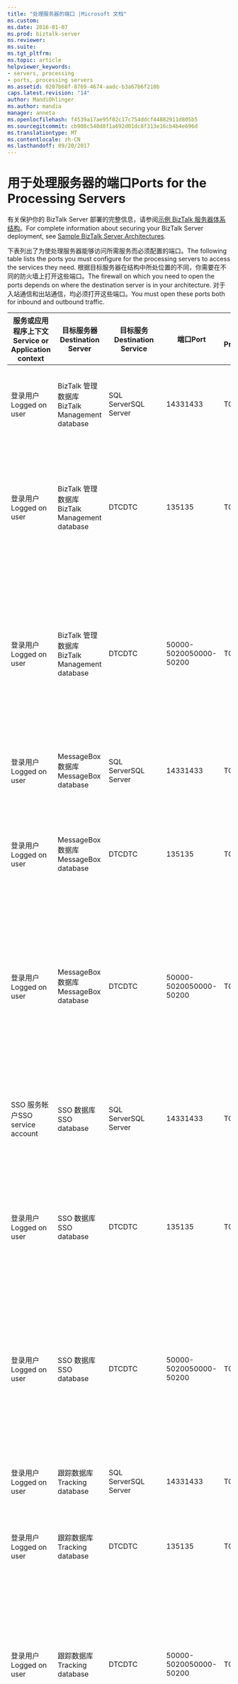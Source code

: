 ```yaml
---
title: "处理服务器的端口 |Microsoft 文档"
ms.custom: 
ms.date: 2016-01-07
ms.prod: biztalk-server
ms.reviewer: 
ms.suite: 
ms.tgt_pltfrm: 
ms.topic: article
helpviewer_keywords:
- servers, processing
- ports, processing servers
ms.assetid: 0207b68f-8769-4674-aadc-b3a67b6f210b
caps.latest.revision: "14"
author: MandiOhlinger
ms.author: mandia
manager: anneta
ms.openlocfilehash: f4539a17ae95f02c17c754ddcf44882911d805b5
ms.sourcegitcommit: cb908c540d8f1a692d01dc8f313e16cb4b4e696d
ms.translationtype: MT
ms.contentlocale: zh-CN
ms.lasthandoff: 09/20/2017
---
```

# <a name="ports-for-the-processing-servers"></a><span data-ttu-id="92049-102">用于处理服务器的端口</span><span class="sxs-lookup"><span data-stu-id="92049-102">Ports for the Processing Servers</span></span>
<span data-ttu-id="92049-103">有关保护你的 BizTalk Server 部署的完整信息，请参阅[示例 BizTalk 服务器体系结构](../core/sample-biztalk-server-architectures.md)。</span><span class="sxs-lookup"><span data-stu-id="92049-103">For complete information about securing your BizTalk Server deployment, see [Sample BizTalk Server Architectures](../core/sample-biztalk-server-architectures.md).</span></span>  
  
 <span data-ttu-id="92049-104">下表列出了为使处理服务器能够访问所需服务而必须配置的端口。</span><span class="sxs-lookup"><span data-stu-id="92049-104">The following table lists the ports you must configure for the processing servers to access the services they need.</span></span> <span data-ttu-id="92049-105">根据目标服务器在结构中所处位置的不同，你需要在不同的防火墙上打开这些端口。</span><span class="sxs-lookup"><span data-stu-id="92049-105">The firewall on which you need to open the ports depends on where the destination server is in your architecture.</span></span> <span data-ttu-id="92049-106">对于入站通信和出站通信，均必须打开这些端口。</span><span class="sxs-lookup"><span data-stu-id="92049-106">You must open these ports both for inbound and outbound traffic.</span></span>  
  
|<span data-ttu-id="92049-107">服务或应用程序上下文</span><span class="sxs-lookup"><span data-stu-id="92049-107">Service or Application context</span></span>|<span data-ttu-id="92049-108">目标服务器</span><span class="sxs-lookup"><span data-stu-id="92049-108">Destination Server</span></span>|<span data-ttu-id="92049-109">目标服务</span><span class="sxs-lookup"><span data-stu-id="92049-109">Destination Service</span></span>|<span data-ttu-id="92049-110">端口</span><span class="sxs-lookup"><span data-stu-id="92049-110">Port</span></span>|<span data-ttu-id="92049-111">协议</span><span class="sxs-lookup"><span data-stu-id="92049-111">Protocol</span></span>|<span data-ttu-id="92049-112">原因</span><span class="sxs-lookup"><span data-stu-id="92049-112">Reason</span></span>|  
|------------------------------------|------------------------|-------------------------|----------|--------------|------------|  
|<span data-ttu-id="92049-113">登录用户</span><span class="sxs-lookup"><span data-stu-id="92049-113">Logged on user</span></span>|<span data-ttu-id="92049-114">BizTalk 管理数据库</span><span class="sxs-lookup"><span data-stu-id="92049-114">BizTalk Management database</span></span>|<span data-ttu-id="92049-115">SQL Server</span><span class="sxs-lookup"><span data-stu-id="92049-115">SQL Server</span></span>|<span data-ttu-id="92049-116">1433</span><span class="sxs-lookup"><span data-stu-id="92049-116">1433</span></span>|<span data-ttu-id="92049-117">TCP</span><span class="sxs-lookup"><span data-stu-id="92049-117">TCP</span></span>|<span data-ttu-id="92049-118">创建和配置 BizTalk 管理数据库</span><span class="sxs-lookup"><span data-stu-id="92049-118">To create and configure the BizTalk Management database</span></span>|  
|<span data-ttu-id="92049-119">登录用户</span><span class="sxs-lookup"><span data-stu-id="92049-119">Logged on user</span></span>|<span data-ttu-id="92049-120">BizTalk 管理数据库</span><span class="sxs-lookup"><span data-stu-id="92049-120">BizTalk Management database</span></span>|<span data-ttu-id="92049-121">DTC</span><span class="sxs-lookup"><span data-stu-id="92049-121">DTC</span></span>|<span data-ttu-id="92049-122">135</span><span class="sxs-lookup"><span data-stu-id="92049-122">135</span></span>|<span data-ttu-id="92049-123">TCP</span><span class="sxs-lookup"><span data-stu-id="92049-123">TCP</span></span>|<span data-ttu-id="92049-124">与 SQL Server 建立事务性连接，以创建、配置和更新数据库</span><span class="sxs-lookup"><span data-stu-id="92049-124">Transacted connection to SQL Server to create, configure, and update the database</span></span>|  
|<span data-ttu-id="92049-125">登录用户</span><span class="sxs-lookup"><span data-stu-id="92049-125">Logged on user</span></span>|<span data-ttu-id="92049-126">BizTalk 管理数据库</span><span class="sxs-lookup"><span data-stu-id="92049-126">BizTalk Management database</span></span>|<span data-ttu-id="92049-127">DTC</span><span class="sxs-lookup"><span data-stu-id="92049-127">DTC</span></span>|<span data-ttu-id="92049-128">50000-50200</span><span class="sxs-lookup"><span data-stu-id="92049-128">50000-50200</span></span>|<span data-ttu-id="92049-129">TCP</span><span class="sxs-lookup"><span data-stu-id="92049-129">TCP</span></span>|<span data-ttu-id="92049-130">辅助 RPC 端口**注意：**可能需要打开多个辅助的 RPC 端口，具体取决于你的服务器负载。</span><span class="sxs-lookup"><span data-stu-id="92049-130">Secondary RPC ports **Note:**  You may need to open more secondary RPC ports depending on your server load.</span></span>|  
|<span data-ttu-id="92049-131">登录用户</span><span class="sxs-lookup"><span data-stu-id="92049-131">Logged on user</span></span>|<span data-ttu-id="92049-132">MessageBox 数据库</span><span class="sxs-lookup"><span data-stu-id="92049-132">MessageBox database</span></span>|<span data-ttu-id="92049-133">SQL Server</span><span class="sxs-lookup"><span data-stu-id="92049-133">SQL Server</span></span>|<span data-ttu-id="92049-134">1433</span><span class="sxs-lookup"><span data-stu-id="92049-134">1433</span></span>|<span data-ttu-id="92049-135">TCP</span><span class="sxs-lookup"><span data-stu-id="92049-135">TCP</span></span>|<span data-ttu-id="92049-136">创建和配置 MessageBox 数据库</span><span class="sxs-lookup"><span data-stu-id="92049-136">To create and configure the MessageBox database</span></span>|  
|<span data-ttu-id="92049-137">登录用户</span><span class="sxs-lookup"><span data-stu-id="92049-137">Logged on user</span></span>|<span data-ttu-id="92049-138">MessageBox 数据库</span><span class="sxs-lookup"><span data-stu-id="92049-138">MessageBox database</span></span>|<span data-ttu-id="92049-139">DTC</span><span class="sxs-lookup"><span data-stu-id="92049-139">DTC</span></span>|<span data-ttu-id="92049-140">135</span><span class="sxs-lookup"><span data-stu-id="92049-140">135</span></span>|<span data-ttu-id="92049-141">TCP</span><span class="sxs-lookup"><span data-stu-id="92049-141">TCP</span></span>|<span data-ttu-id="92049-142">与 SQL Server 建立事务性连接，以创建主机</span><span class="sxs-lookup"><span data-stu-id="92049-142">Transacted connection to SQL Server to create the host</span></span>|  
|<span data-ttu-id="92049-143">登录用户</span><span class="sxs-lookup"><span data-stu-id="92049-143">Logged on user</span></span>|<span data-ttu-id="92049-144">MessageBox 数据库</span><span class="sxs-lookup"><span data-stu-id="92049-144">MessageBox database</span></span>|<span data-ttu-id="92049-145">DTC</span><span class="sxs-lookup"><span data-stu-id="92049-145">DTC</span></span>|<span data-ttu-id="92049-146">50000-50200</span><span class="sxs-lookup"><span data-stu-id="92049-146">50000-50200</span></span>|<span data-ttu-id="92049-147">TCP</span><span class="sxs-lookup"><span data-stu-id="92049-147">TCP</span></span>|<span data-ttu-id="92049-148">辅助 RPC 端口**注意：**可能需要打开多个辅助的 RPC 端口，具体取决于你的服务器负载。</span><span class="sxs-lookup"><span data-stu-id="92049-148">Secondary RPC ports **Note:**  You may need to open more secondary RPC ports depending on your server load.</span></span>|  
|<span data-ttu-id="92049-149">SSO 服务帐户</span><span class="sxs-lookup"><span data-stu-id="92049-149">SSO service account</span></span>|<span data-ttu-id="92049-150">SSO 数据库</span><span class="sxs-lookup"><span data-stu-id="92049-150">SSO database</span></span>|<span data-ttu-id="92049-151">SQL Server</span><span class="sxs-lookup"><span data-stu-id="92049-151">SQL Server</span></span>|<span data-ttu-id="92049-152">1433</span><span class="sxs-lookup"><span data-stu-id="92049-152">1433</span></span>|<span data-ttu-id="92049-153">TCP</span><span class="sxs-lookup"><span data-stu-id="92049-153">TCP</span></span>|<span data-ttu-id="92049-154">用于企业单一登录服务连接到 SSO 数据库</span><span class="sxs-lookup"><span data-stu-id="92049-154">For the Enterprise Single Sign-On service to connect to the SSO database</span></span>|  
|<span data-ttu-id="92049-155">登录用户</span><span class="sxs-lookup"><span data-stu-id="92049-155">Logged on user</span></span>|<span data-ttu-id="92049-156">SSO 数据库</span><span class="sxs-lookup"><span data-stu-id="92049-156">SSO database</span></span>|<span data-ttu-id="92049-157">DTC</span><span class="sxs-lookup"><span data-stu-id="92049-157">DTC</span></span>|<span data-ttu-id="92049-158">135</span><span class="sxs-lookup"><span data-stu-id="92049-158">135</span></span>|<span data-ttu-id="92049-159">TCP</span><span class="sxs-lookup"><span data-stu-id="92049-159">TCP</span></span>|<span data-ttu-id="92049-160">与 SQL Server 建立事务性连接，以连接到 SSO 数据库</span><span class="sxs-lookup"><span data-stu-id="92049-160">Transacted connection to SQL Server to connect to the SSO database</span></span>|  
|<span data-ttu-id="92049-161">登录用户</span><span class="sxs-lookup"><span data-stu-id="92049-161">Logged on user</span></span>|<span data-ttu-id="92049-162">SSO 数据库</span><span class="sxs-lookup"><span data-stu-id="92049-162">SSO database</span></span>|<span data-ttu-id="92049-163">DTC</span><span class="sxs-lookup"><span data-stu-id="92049-163">DTC</span></span>|<span data-ttu-id="92049-164">50000-50200</span><span class="sxs-lookup"><span data-stu-id="92049-164">50000-50200</span></span>|<span data-ttu-id="92049-165">TCP</span><span class="sxs-lookup"><span data-stu-id="92049-165">TCP</span></span>|<span data-ttu-id="92049-166">辅助 RPC 端口**注意：**可能需要打开多个辅助的 RPC 端口，具体取决于你的服务器负载。</span><span class="sxs-lookup"><span data-stu-id="92049-166">Secondary RPC ports **Note:**  You may need to open more secondary RPC ports depending on your server load.</span></span>|  
|<span data-ttu-id="92049-167">登录用户</span><span class="sxs-lookup"><span data-stu-id="92049-167">Logged on user</span></span>|<span data-ttu-id="92049-168">跟踪数据库</span><span class="sxs-lookup"><span data-stu-id="92049-168">Tracking database</span></span>|<span data-ttu-id="92049-169">SQL Server</span><span class="sxs-lookup"><span data-stu-id="92049-169">SQL Server</span></span>|<span data-ttu-id="92049-170">1433</span><span class="sxs-lookup"><span data-stu-id="92049-170">1433</span></span>|<span data-ttu-id="92049-171">TCP</span><span class="sxs-lookup"><span data-stu-id="92049-171">TCP</span></span>|<span data-ttu-id="92049-172">创建和配置跟踪数据库</span><span class="sxs-lookup"><span data-stu-id="92049-172">To create and configure the Tracking database</span></span>|  
|<span data-ttu-id="92049-173">登录用户</span><span class="sxs-lookup"><span data-stu-id="92049-173">Logged on user</span></span>|<span data-ttu-id="92049-174">跟踪数据库</span><span class="sxs-lookup"><span data-stu-id="92049-174">Tracking database</span></span>|<span data-ttu-id="92049-175">DTC</span><span class="sxs-lookup"><span data-stu-id="92049-175">DTC</span></span>|<span data-ttu-id="92049-176">135</span><span class="sxs-lookup"><span data-stu-id="92049-176">135</span></span>|<span data-ttu-id="92049-177">TCP</span><span class="sxs-lookup"><span data-stu-id="92049-177">TCP</span></span>|<span data-ttu-id="92049-178">与 SQL Server 建立事务性连接</span><span class="sxs-lookup"><span data-stu-id="92049-178">Transacted connection to SQL Server</span></span>|  
|<span data-ttu-id="92049-179">登录用户</span><span class="sxs-lookup"><span data-stu-id="92049-179">Logged on user</span></span>|<span data-ttu-id="92049-180">跟踪数据库</span><span class="sxs-lookup"><span data-stu-id="92049-180">Tracking database</span></span>|<span data-ttu-id="92049-181">DTC</span><span class="sxs-lookup"><span data-stu-id="92049-181">DTC</span></span>|<span data-ttu-id="92049-182">50000-50200</span><span class="sxs-lookup"><span data-stu-id="92049-182">50000-50200</span></span>|<span data-ttu-id="92049-183">TCP</span><span class="sxs-lookup"><span data-stu-id="92049-183">TCP</span></span>|<span data-ttu-id="92049-184">辅助 RPC 端口**注意：**可能需要打开多个辅助的 RPC 端口，具体取决于你的服务器负载。</span><span class="sxs-lookup"><span data-stu-id="92049-184">Secondary RPC ports **Note:**  You may need to open more secondary RPC ports depending on your server load.</span></span>|  
|<span data-ttu-id="92049-185">登录用户</span><span class="sxs-lookup"><span data-stu-id="92049-185">Logged on user</span></span>|<span data-ttu-id="92049-186">业务规则引擎数据库</span><span class="sxs-lookup"><span data-stu-id="92049-186">Business Rule Engine database</span></span>|<span data-ttu-id="92049-187">SQL Server</span><span class="sxs-lookup"><span data-stu-id="92049-187">SQL Server</span></span>|<span data-ttu-id="92049-188">1433</span><span class="sxs-lookup"><span data-stu-id="92049-188">1433</span></span>|<span data-ttu-id="92049-189">TCP</span><span class="sxs-lookup"><span data-stu-id="92049-189">TCP</span></span>|<span data-ttu-id="92049-190">创建和配置业务规则引擎数据库</span><span class="sxs-lookup"><span data-stu-id="92049-190">To create and configure the Business Rule Engine database</span></span>|  
|<span data-ttu-id="92049-191">登录用户</span><span class="sxs-lookup"><span data-stu-id="92049-191">Logged on user</span></span>|<span data-ttu-id="92049-192">业务规则引擎数据库</span><span class="sxs-lookup"><span data-stu-id="92049-192">Business Rule Engine database</span></span>|<span data-ttu-id="92049-193">DTC</span><span class="sxs-lookup"><span data-stu-id="92049-193">DTC</span></span>|<span data-ttu-id="92049-194">135</span><span class="sxs-lookup"><span data-stu-id="92049-194">135</span></span>|<span data-ttu-id="92049-195">TCP</span><span class="sxs-lookup"><span data-stu-id="92049-195">TCP</span></span>|<span data-ttu-id="92049-196">与 SQL Server 建立事务性连接，以创建、配置和更新数据库</span><span class="sxs-lookup"><span data-stu-id="92049-196">Transacted connection to SQL Server to create, configure, and update the database</span></span>|  
|<span data-ttu-id="92049-197">登录用户</span><span class="sxs-lookup"><span data-stu-id="92049-197">Logged on user</span></span>|<span data-ttu-id="92049-198">业务规则引擎数据库</span><span class="sxs-lookup"><span data-stu-id="92049-198">Business Rule Engine database</span></span>|<span data-ttu-id="92049-199">DTC</span><span class="sxs-lookup"><span data-stu-id="92049-199">DTC</span></span>|<span data-ttu-id="92049-200">50000-50200</span><span class="sxs-lookup"><span data-stu-id="92049-200">50000-50200</span></span>|<span data-ttu-id="92049-201">TCP</span><span class="sxs-lookup"><span data-stu-id="92049-201">TCP</span></span>|<span data-ttu-id="92049-202">辅助 RPC 端口**注意：**可能需要打开多个辅助的 RPC 端口，具体取决于你的服务器负载。</span><span class="sxs-lookup"><span data-stu-id="92049-202">Secondary RPC ports **Note:**  You may need to open more secondary RPC ports depending on your server load.</span></span>|  
|<span data-ttu-id="92049-203">登录用户</span><span class="sxs-lookup"><span data-stu-id="92049-203">Logged on user</span></span>|<span data-ttu-id="92049-204">BAM 分析数据库</span><span class="sxs-lookup"><span data-stu-id="92049-204">BAM Analysis database</span></span>|<span data-ttu-id="92049-205">OLAP</span><span class="sxs-lookup"><span data-stu-id="92049-205">OLAP</span></span>|<span data-ttu-id="92049-206">2393</span><span class="sxs-lookup"><span data-stu-id="92049-206">2393</span></span>|<span data-ttu-id="92049-207">TCP</span><span class="sxs-lookup"><span data-stu-id="92049-207">TCP</span></span>|<span data-ttu-id="92049-208">更新和检索 BAM 分析数据库中的信息</span><span class="sxs-lookup"><span data-stu-id="92049-208">To update and retrieve information from the BAM Analysis database</span></span>|  
|<span data-ttu-id="92049-209">登录用户</span><span class="sxs-lookup"><span data-stu-id="92049-209">Logged on user</span></span>|<span data-ttu-id="92049-210">BAM 分析数据库</span><span class="sxs-lookup"><span data-stu-id="92049-210">BAM Analysis database</span></span>|<span data-ttu-id="92049-211">OLAP 服务器文件系统</span><span class="sxs-lookup"><span data-stu-id="92049-211">OLAP Server File system</span></span>|<span data-ttu-id="92049-212">445</span><span class="sxs-lookup"><span data-stu-id="92049-212">445</span></span>|<span data-ttu-id="92049-213">TCP</span><span class="sxs-lookup"><span data-stu-id="92049-213">TCP</span></span>|<span data-ttu-id="92049-214">若要创建远程计算机上的 OLAP 数据文件 (.mdb)</span><span class="sxs-lookup"><span data-stu-id="92049-214">To create the OLAP data file (.mdb) on the remote computer</span></span>|  
|<span data-ttu-id="92049-215">登录用户</span><span class="sxs-lookup"><span data-stu-id="92049-215">Logged on user</span></span>|<span data-ttu-id="92049-216">BAM 分析数据库</span><span class="sxs-lookup"><span data-stu-id="92049-216">BAM Analysis database</span></span>|<span data-ttu-id="92049-217">OLAP</span><span class="sxs-lookup"><span data-stu-id="92049-217">OLAP</span></span>|<span data-ttu-id="92049-218">2725</span><span class="sxs-lookup"><span data-stu-id="92049-218">2725</span></span>|<span data-ttu-id="92049-219">TCP</span><span class="sxs-lookup"><span data-stu-id="92049-219">TCP</span></span>|<span data-ttu-id="92049-220">用于检索数据以进行分析（数据透视表）</span><span class="sxs-lookup"><span data-stu-id="92049-220">For data retrieval for analysis (PivotTable reports)</span></span>|  
|<span data-ttu-id="92049-221">登录用户</span><span class="sxs-lookup"><span data-stu-id="92049-221">Logged on user</span></span>|<span data-ttu-id="92049-222">BizTalk 分析数据库</span><span class="sxs-lookup"><span data-stu-id="92049-222">BizTalk Analysis database</span></span>|<span data-ttu-id="92049-223">OLAP</span><span class="sxs-lookup"><span data-stu-id="92049-223">OLAP</span></span>|<span data-ttu-id="92049-224">2393</span><span class="sxs-lookup"><span data-stu-id="92049-224">2393</span></span>|<span data-ttu-id="92049-225">TCP</span><span class="sxs-lookup"><span data-stu-id="92049-225">TCP</span></span>|<span data-ttu-id="92049-226">若要创建和配置 BizTalk 分析数据库**注意：**的处理服务器需要连接到此数据库，只在运行 BizTalk 配置管理器时。</span><span class="sxs-lookup"><span data-stu-id="92049-226">To create and configure the BizTalk Analysis database **Note:**  The processing servers need to connect to this database only when you run the BizTalk Configuration Manager.</span></span>|  
|<span data-ttu-id="92049-227">登录用户</span><span class="sxs-lookup"><span data-stu-id="92049-227">Logged on user</span></span>|<span data-ttu-id="92049-228">BizTalk 分析数据库</span><span class="sxs-lookup"><span data-stu-id="92049-228">BizTalk Analysis database</span></span>|<span data-ttu-id="92049-229">OLAP 服务器文件系统</span><span class="sxs-lookup"><span data-stu-id="92049-229">OLAP Server File system</span></span>|<span data-ttu-id="92049-230">445</span><span class="sxs-lookup"><span data-stu-id="92049-230">445</span></span>|<span data-ttu-id="92049-231">TCP</span><span class="sxs-lookup"><span data-stu-id="92049-231">TCP</span></span>|<span data-ttu-id="92049-232">要在远程计算机上创建 OLAP 数据文件 (.mdb)**注意：**的处理服务器需要连接到此数据库，只在运行 BizTalk 配置管理器时。</span><span class="sxs-lookup"><span data-stu-id="92049-232">To create the OLAP data file (.mdb) on the remote computer **Note:**  The processing servers need to connect to this database only when you run the BizTalk Configuration Manager.</span></span>|  
|<span data-ttu-id="92049-233">登录用户</span><span class="sxs-lookup"><span data-stu-id="92049-233">Logged on user</span></span>|<span data-ttu-id="92049-234">BizTalk 分析数据库</span><span class="sxs-lookup"><span data-stu-id="92049-234">BizTalk Analysis database</span></span>|<span data-ttu-id="92049-235">OLAP</span><span class="sxs-lookup"><span data-stu-id="92049-235">OLAP</span></span>|<span data-ttu-id="92049-236">2725</span><span class="sxs-lookup"><span data-stu-id="92049-236">2725</span></span>|<span data-ttu-id="92049-237">TCP</span><span class="sxs-lookup"><span data-stu-id="92049-237">TCP</span></span>|<span data-ttu-id="92049-238">创建和配置数据库，并检索数据以进行分析（数据透视表）</span><span class="sxs-lookup"><span data-stu-id="92049-238">To create and configure the database, and to retrieve data for analysis (PivotTable reports)</span></span>|  
|<span data-ttu-id="92049-239">单一登录服务帐户</span><span class="sxs-lookup"><span data-stu-id="92049-239">Single Sign-On service account</span></span>|<span data-ttu-id="92049-240">主密钥服务器</span><span class="sxs-lookup"><span data-stu-id="92049-240">Master secret server</span></span>|<span data-ttu-id="92049-241">RPC</span><span class="sxs-lookup"><span data-stu-id="92049-241">RPC</span></span>|<span data-ttu-id="92049-242">135</span><span class="sxs-lookup"><span data-stu-id="92049-242">135</span></span>|<span data-ttu-id="92049-243">TCP</span><span class="sxs-lookup"><span data-stu-id="92049-243">TCP</span></span>|<span data-ttu-id="92049-244">与 SQL Server 建立事务性连接，以便 SSO 服务连接到主密钥服务器</span><span class="sxs-lookup"><span data-stu-id="92049-244">Transacted connection to SQL Server for the SSO service to connect to the master secret server</span></span>|  
|<span data-ttu-id="92049-245">单一登录服务帐户</span><span class="sxs-lookup"><span data-stu-id="92049-245">Single Sign-On service account</span></span>|<span data-ttu-id="92049-246">主密钥服务器</span><span class="sxs-lookup"><span data-stu-id="92049-246">Master secret server</span></span>|<span data-ttu-id="92049-247">辅助 RPC</span><span class="sxs-lookup"><span data-stu-id="92049-247">Secondary RPC</span></span>|<span data-ttu-id="92049-248">50000-50200</span><span class="sxs-lookup"><span data-stu-id="92049-248">50000-50200</span></span>|<span data-ttu-id="92049-249">TCP</span><span class="sxs-lookup"><span data-stu-id="92049-249">TCP</span></span>|<span data-ttu-id="92049-250">辅助 RPC 端口，用于 SSO 服务连接到主密钥服务器。</span><span class="sxs-lookup"><span data-stu-id="92049-250">Secondary RPC ports for the SSO service to connect to the master secret server.</span></span> <span data-ttu-id="92049-251">**注意：**可能需要打开多个辅助的 RPC 端口，具体取决于你的服务器负载。</span><span class="sxs-lookup"><span data-stu-id="92049-251">**Note:**  You may need to open more secondary RPC ports depending on your server load.</span></span>|  
|<span data-ttu-id="92049-252">BizTalk 主机实例的服务帐户</span><span class="sxs-lookup"><span data-stu-id="92049-252">Service account for a BizTalk Host instance</span></span>|<span data-ttu-id="92049-253">MessageBox 数据库</span><span class="sxs-lookup"><span data-stu-id="92049-253">MessageBox database</span></span>|<span data-ttu-id="92049-254">SQL Server</span><span class="sxs-lookup"><span data-stu-id="92049-254">SQL Server</span></span>|<span data-ttu-id="92049-255">1433</span><span class="sxs-lookup"><span data-stu-id="92049-255">1433</span></span>|<span data-ttu-id="92049-256">TCP</span><span class="sxs-lookup"><span data-stu-id="92049-256">TCP</span></span>|<span data-ttu-id="92049-257">在运行时操作期间更新和检索数据库中的信息</span><span class="sxs-lookup"><span data-stu-id="92049-257">To update and retrieve information from the database during run time operations</span></span>|  
|<span data-ttu-id="92049-258">BizTalk 主机实例的服务帐户</span><span class="sxs-lookup"><span data-stu-id="92049-258">Service account for a BizTalk Host instance</span></span>|<span data-ttu-id="92049-259">BizTalk 管理数据库</span><span class="sxs-lookup"><span data-stu-id="92049-259">BizTalk Management database</span></span>|<span data-ttu-id="92049-260">SQL Server</span><span class="sxs-lookup"><span data-stu-id="92049-260">SQL Server</span></span>|<span data-ttu-id="92049-261">1433</span><span class="sxs-lookup"><span data-stu-id="92049-261">1433</span></span>|<span data-ttu-id="92049-262">TCP</span><span class="sxs-lookup"><span data-stu-id="92049-262">TCP</span></span>|<span data-ttu-id="92049-263">在运行时操作期间更新和检索数据库中的信息</span><span class="sxs-lookup"><span data-stu-id="92049-263">To update and retrieve information from the database during run time operations</span></span>|  
|<span data-ttu-id="92049-264">BizTalk 主机实例的服务帐户</span><span class="sxs-lookup"><span data-stu-id="92049-264">Service account for a BizTalk Host instance</span></span>|<span data-ttu-id="92049-265">SSO 数据库</span><span class="sxs-lookup"><span data-stu-id="92049-265">SSO database</span></span>|<span data-ttu-id="92049-266">SQL Server</span><span class="sxs-lookup"><span data-stu-id="92049-266">SQL Server</span></span>|<span data-ttu-id="92049-267">1433</span><span class="sxs-lookup"><span data-stu-id="92049-267">1433</span></span>|<span data-ttu-id="92049-268">TCP</span><span class="sxs-lookup"><span data-stu-id="92049-268">TCP</span></span>|<span data-ttu-id="92049-269">在运行时操作期间更新和检索数据库中的信息</span><span class="sxs-lookup"><span data-stu-id="92049-269">To update and retrieve information from the database during run time operations</span></span>|  
|<span data-ttu-id="92049-270">BizTalk 主机实例的服务帐户</span><span class="sxs-lookup"><span data-stu-id="92049-270">Service account for a BizTalk Host instance</span></span>|<span data-ttu-id="92049-271">跟踪数据库</span><span class="sxs-lookup"><span data-stu-id="92049-271">Tracking database</span></span>|<span data-ttu-id="92049-272">SQL Server</span><span class="sxs-lookup"><span data-stu-id="92049-272">SQL Server</span></span>|<span data-ttu-id="92049-273">1433</span><span class="sxs-lookup"><span data-stu-id="92049-273">1433</span></span>|<span data-ttu-id="92049-274">TCP</span><span class="sxs-lookup"><span data-stu-id="92049-274">TCP</span></span>|<span data-ttu-id="92049-275">在运行时操作期间更新和检索数据库中的信息</span><span class="sxs-lookup"><span data-stu-id="92049-275">To update and retrieve information from the database during run time operations</span></span>|  
  
## <a name="see-also"></a><span data-ttu-id="92049-276">另请参阅</span><span class="sxs-lookup"><span data-stu-id="92049-276">See Also</span></span>  
 <span data-ttu-id="92049-277">[服务器的命名约定](../core/server-naming-conventions.md) </span><span class="sxs-lookup"><span data-stu-id="92049-277">[Server Naming Conventions](../core/server-naming-conventions.md) </span></span>  
 <span data-ttu-id="92049-278">[BizTalk Server 运行时安全建议](../core/biztalk-server-runtime-security-recommendations.md) </span><span class="sxs-lookup"><span data-stu-id="92049-278">[BizTalk Server Runtime Security Recommendations](../core/biztalk-server-runtime-security-recommendations.md) </span></span>  
 <span data-ttu-id="92049-279">[业务规则引擎安全建议](../core/business-rule-engine-security-recommendations.md) </span><span class="sxs-lookup"><span data-stu-id="92049-279">[Business Rule Engine Security Recommendations](../core/business-rule-engine-security-recommendations.md) </span></span>  
 <span data-ttu-id="92049-280">[使用信息辅助服务的大型分布式体系结构](../core/large-distributed-architecture-with-information-worker-services.md) </span><span class="sxs-lookup"><span data-stu-id="92049-280">[Large Distributed Architecture with Information Worker Services](../core/large-distributed-architecture-with-information-worker-services.md) </span></span>  
 [<span data-ttu-id="92049-281">BizTalk Server 所需的端口</span><span class="sxs-lookup"><span data-stu-id="92049-281">Required Ports for BizTalk Server</span></span>](../core/required-ports-for-biztalk-server.md)